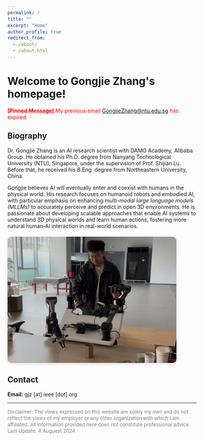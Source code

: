 ```yaml
---
permalink: /
title: ""
excerpt: "Home"
author_profile: true
redirect_from: 
  - /about/
  - /about.html
---
```


Welcome to Gongjie Zhang's homepage!
======

<span style="color:red">__[Pinned Message]__ My previous email GongjieZhang@ntu.edu.sg has expired.</span>


Biography
------
Dr. Gongjie Zhang is an AI research scientist with DAMO Academy, Alibaba Group. He obtained his Ph.D. degree from Nanyang Technological University (NTU), Singapore, under the supervision of Prof. Shijian Lu. Before that, he received his B.Eng. degree from Northeastern University, China.

Gongjie believes AI will eventually enter and coexist with humans in the physical world. His research focuses on humanoid robots and embodied AI, with particular emphasis on enhancing _multi-modal large language models (MLLMs)_ to accurately perceive and predict in open 3D environments. He is passionate about developing scalable approaches that enable AI systems to understand 3D physical worlds and learn human actions, fostering more natural human-AI interaction in real-world scenarios.


<div style="text-align: left; margin: 20px 0;">
  <img src="/images/me_playing_robots.jpg" alt="Gongjie playing with robot" style="width: 450px; height: auto; border-radius: 10px; box-shadow: 0 4px 8px rgba(0,0,0,0.1);">
</div>


Contact
------
**Email:** gjz [at] ieee [dot] org

------

<span class="small-text" style="color:gray; font-size:small;">
Disclaimer:
The views expressed on this website are solely my own and do not reflect the views of my employer or any other organization with which I am affiliated. All information provided here does not constitute professional advice.</span>

<span class="small-text" style="color:gray; font-size:small;">
Last Update: 4 Auguest 2024</span>
